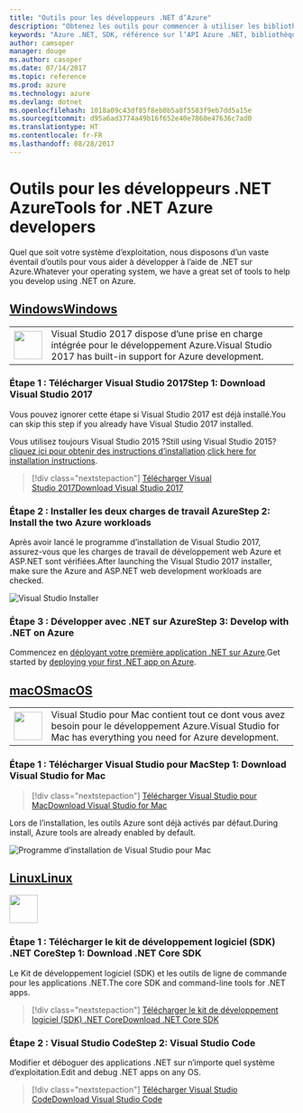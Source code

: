 ```yaml
---
title: "Outils pour les développeurs .NET d’Azure"
description: "Obtenez les outils pour commencer à utiliser les bibliothèques .NET Azure à partir d’un environnement Windows, Linux ou Mac."
keywords: "Azure .NET, SDK, référence sur l’API Azure .NET, bibliothèques de classes .NET Azure"
author: camsoper
manager: douge
ms.author: casoper
ms.date: 07/14/2017
ms.topic: reference
ms.prod: azure
ms.technology: azure
ms.devlang: dotnet
ms.openlocfilehash: 1018a09c43df85f8eb0b5a8f5583f9eb7dd5a15e
ms.sourcegitcommit: d95a6ad3774a49b16f652e40e7860e47636c7ad0
ms.translationtype: HT
ms.contentlocale: fr-FR
ms.lasthandoff: 08/28/2017
---
```

# <a name="tools-for-net-azure-developers"></a><span data-ttu-id="f3368-104">Outils pour les développeurs .NET Azure</span><span class="sxs-lookup"><span data-stu-id="f3368-104">Tools for .NET Azure developers</span></span>

<span data-ttu-id="f3368-105">Quel que soit votre système d’exploitation, nous disposons d’un vaste éventail d’outils pour vous aider à développer à l’aide de .NET sur Azure.</span><span class="sxs-lookup"><span data-stu-id="f3368-105">Whatever your operating system, we have a great set of tools to help you develop using .NET on Azure.</span></span>

## <a name="windowstabwindows"></a>[<span data-ttu-id="f3368-106">Windows</span><span class="sxs-lookup"><span data-stu-id="f3368-106">Windows</span></span>](#tab/windows)

<table>
  <tr>
    <td width="50">
        <img src="https://docs.microsoft.com/en-us/media/logos/logo_vs-ide.svg" width="50" height="50"></img>
    </td>
    <td>
<span data-ttu-id="f3368-107">Visual Studio 2017 dispose d’une prise en charge intégrée pour le développement Azure.</span><span class="sxs-lookup"><span data-stu-id="f3368-107">Visual Studio 2017 has built-in support for Azure development.</span></span>
    </td>
  </tr>
</table>

### <a name="step-1-download-visual-studio-2017"></a><span data-ttu-id="f3368-108">Étape 1 : Télécharger Visual Studio 2017</span><span class="sxs-lookup"><span data-stu-id="f3368-108">Step 1: Download Visual Studio 2017</span></span>

<span data-ttu-id="f3368-109">Vous pouvez ignorer cette étape si Visual Studio 2017 est déjà installé.</span><span class="sxs-lookup"><span data-stu-id="f3368-109">You can skip this step if you already have Visual Studio 2017 installed.</span></span>

<span data-ttu-id="f3368-110">Vous utilisez toujours Visual Studio 2015 ?</span><span class="sxs-lookup"><span data-stu-id="f3368-110">Still using Visual Studio 2015?</span></span>  <span data-ttu-id="f3368-111">[cliquez ici pour obtenir des instructions d’installation](dotnet-sdk-vs2015-install.md).</span><span class="sxs-lookup"><span data-stu-id="f3368-111">[click here for installation instructions](dotnet-sdk-vs2015-install.md).</span></span>

> [!div class="nextstepaction"]
> [<span data-ttu-id="f3368-112">Télécharger Visual Studio 2017</span><span class="sxs-lookup"><span data-stu-id="f3368-112">Download Visual Studio 2017</span></span>](https://www.visualstudio.com/downloads/)


### <a name="step-2-install-the-two-azure-workloads"></a><span data-ttu-id="f3368-113">Étape 2 : Installer les deux charges de travail Azure</span><span class="sxs-lookup"><span data-stu-id="f3368-113">Step 2: Install the two Azure workloads</span></span>

<span data-ttu-id="f3368-114">Après avoir lancé le programme d’installation de Visual Studio 2017, assurez-vous que les charges de travail de développement web Azure et ASP.NET sont vérifiées.</span><span class="sxs-lookup"><span data-stu-id="f3368-114">After launching the Visual Studio 2017 installer, make sure the Azure and ASP.NET web development workloads are checked.</span></span>

![Visual Studio Installer](media/dotnet-tools/azure-workloads.png)

### <a name="step-3-develop-with-net-on-azure"></a><span data-ttu-id="f3368-116">Étape 3 : Développer avec .NET sur Azure</span><span class="sxs-lookup"><span data-stu-id="f3368-116">Step 3: Develop with .NET on Azure</span></span>

<span data-ttu-id="f3368-117">Commencez en [déployant votre première application .NET sur Azure](https://docs.microsoft.com/azure/app-service-web/app-service-web-get-started-dotnet).</span><span class="sxs-lookup"><span data-stu-id="f3368-117">Get started by [deploying your first .NET app on Azure](https://docs.microsoft.com/azure/app-service-web/app-service-web-get-started-dotnet).</span></span>


## <a name="macostabmacos"></a>[<span data-ttu-id="f3368-118">macOS</span><span class="sxs-lookup"><span data-stu-id="f3368-118">macOS</span></span>](#tab/macos)
<table>
  <tr>
    <td width="50">
        <img src="https://docs.microsoft.com/en-us/media/logos/logo_vs-mac.svg" width="50" height="50"></img>
    </td>
    <td>
<span data-ttu-id="f3368-119">Visual Studio pour Mac contient tout ce dont vous avez besoin pour le développement Azure.</span><span class="sxs-lookup"><span data-stu-id="f3368-119">Visual Studio for Mac has everything you need for Azure development.</span></span>
    </td>
  </tr>
</table>


### <a name="step-1-download-visual-studio-for-mac"></a><span data-ttu-id="f3368-120">Étape 1 : Télécharger Visual Studio pour Mac</span><span class="sxs-lookup"><span data-stu-id="f3368-120">Step 1: Download Visual Studio for Mac</span></span>

> [!div class="nextstepaction"]
> [<span data-ttu-id="f3368-121">Télécharger Visual Studio pour Mac</span><span class="sxs-lookup"><span data-stu-id="f3368-121">Download Visual Studio for Mac</span></span>](https://www.visualstudio.com/vs/visual-studio-mac/)

<span data-ttu-id="f3368-122">Lors de l’installation, les outils Azure sont déjà activés par défaut.</span><span class="sxs-lookup"><span data-stu-id="f3368-122">During install, Azure tools are already enabled by default.</span></span>

![Programme d’installation de Visual Studio pour Mac](media/dotnet-tools/azure-vsmac.png)

## <a name="linuxtablinux"></a>[<span data-ttu-id="f3368-124">Linux</span><span class="sxs-lookup"><span data-stu-id="f3368-124">Linux</span></span>](#tab/linux)

<img src="https://docs.microsoft.com/en-us/visualstudio/products/images/vs-code.svg" width="50" height="50"></img>

### <a name="step-1-download-net-core-sdk"></a><span data-ttu-id="f3368-125">Étape 1 : Télécharger le kit de développement logiciel (SDK) .NET Core</span><span class="sxs-lookup"><span data-stu-id="f3368-125">Step 1: Download .NET Core SDK</span></span>

<span data-ttu-id="f3368-126">Le Kit de développement logiciel (SDK) et les outils de ligne de commande pour les applications .NET.</span><span class="sxs-lookup"><span data-stu-id="f3368-126">The core SDK and command-line tools for .NET apps.</span></span>

> [!div class="nextstepaction"]
> [<span data-ttu-id="f3368-127">Télécharger le kit de développement logiciel (SDK) .NET Core</span><span class="sxs-lookup"><span data-stu-id="f3368-127">Download .NET Core SDK</span></span>](https://www.microsoft.com/net/core)

### <a name="step-2-visual-studio-code"></a><span data-ttu-id="f3368-128">Étape 2 : Visual Studio Code</span><span class="sxs-lookup"><span data-stu-id="f3368-128">Step 2: Visual Studio Code</span></span>

<span data-ttu-id="f3368-129">Modifier et déboguer des applications .NET sur n’importe quel système d’exploitation.</span><span class="sxs-lookup"><span data-stu-id="f3368-129">Edit and debug .NET apps on any OS.</span></span>

> [!div class="nextstepaction"]
> [<span data-ttu-id="f3368-130">Télécharger Visual Studio Code</span><span class="sxs-lookup"><span data-stu-id="f3368-130">Download Visual Studio Code</span></span>](https://code.visualstudio.com)